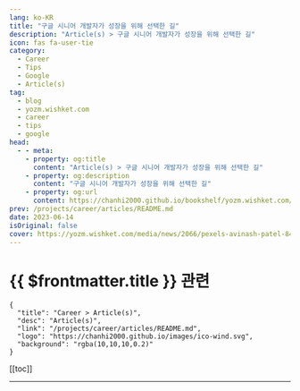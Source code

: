 ```yaml
---
lang: ko-KR
title: "구글 시니어 개발자가 성장을 위해 선택한 길"
description: "Article(s) > 구글 시니어 개발자가 성장을 위해 선택한 길"
icon: fas fa-user-tie
category: 
  - Career
  - Tips
  - Google
  - Article(s)
tag: 
  - blog
  - yozm.wishket.com
  - career
  - tips
  - google
head:
  - - meta:
    - property: og:title
      content: "Article(s) > 구글 시니어 개발자가 성장을 위해 선택한 길"
    - property: og:description
      content: "구글 시니어 개발자가 성장을 위해 선택한 길"
    - property: og:url
      content: https://chanhi2000.github.io/bookshelf/yozm.wishket.com/2066.html
prev: /projects/career/articles/README.md
date: 2023-06-14
isOriginal: false
cover: https://yozm.wishket.com/media/news/2066/pexels-avinash-patel-842155.jpg
---
```


# {{ $frontmatter.title }} 관련

```component VPCard
{
  "title": "Career > Article(s)",
  "desc": "Article(s)",
  "link": "/projects/career/articles/README.md",
  "logo": "https://chanhi2000.github.io/images/ico-wind.svg",
  "background": "rgba(10,10,10,0.2)"
}
```

[[toc]]

---

<SiteInfo
  name="구글 시니어 개발자가 성장을 위해 선택한 길 | 요즘IT"
  desc="첫 회사였던, 샌프란시스코 소재 B2B 스타트업에서 첫 인사평가를 받던 1년차 때 ‘인디비주얼 컨트리뷰터(Individual Contributor, 이하 IC)’라는 말을 처음 들었다. 매니저는 지난 1년 동안 인디비주얼 컨트리뷰터로서 임무를 잘 수행했다며 칭찬하고, 내년에는 더 큰 영향력을 발휘할 수 있는 기회를 찾아보자고 조언했다. 나는 개발자인데, 인디비주얼 컨트리뷰터는 무슨 소리지? 칭찬의 흐름을 끊고 싶지 않아 그냥 넘어갔고, 미팅이 끝난 후 구글에 그 단어를 검색했다. 그때, 해외에서 많이 쓰이는 듀얼 커리어 래더(Dual Career Ladder)라는 제도를 처음 알게 되었다."
  url="https://yozm.wishket.com/magazine/detail/2066/"
  logo="https://yozm.wishket.com/static/renewal/img/global/gnb_yozmit.svg"
  preview="https://yozm.wishket.com/media/news/2066/pexels-avinash-patel-842155.jpg"/>

<!-- TODO: 작성 -->

